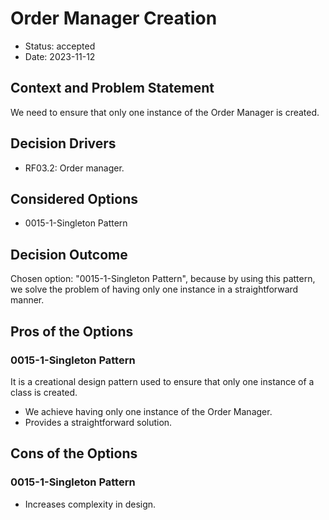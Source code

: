 # Order Manager Creation

* Status: accepted
* Date: 2023-11-12

## Context and Problem Statement

We need to ensure that only one instance of the Order Manager is created.

## Decision Drivers

* RF03.2: Order manager.

## Considered Options

* 0015-1-Singleton Pattern

## Decision Outcome

Chosen option: "0015-1-Singleton Pattern", because by using this pattern, we solve the problem of having only one instance in a straightforward manner.

## Pros of the Options

### 0015-1-Singleton Pattern

It is a creational design pattern used to ensure that only one instance of a class is created.

* We achieve having only one instance of the Order Manager.
* Provides a straightforward solution.

## Cons of the Options

### 0015-1-Singleton Pattern

* Increases complexity in design.